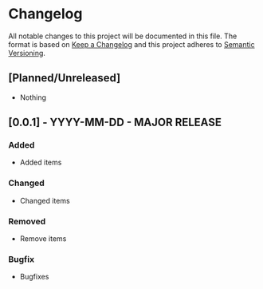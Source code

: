 # Changelog
All notable changes to this project will be documented in this file.
The format is based on [Keep a Changelog](http://keepachangelog.com/en/1.0.0/) and this project adheres to [Semantic Versioning](http://semver.org/spec/v2.0.0.html).

## [Planned/Unreleased]
- Nothing

## [0.0.1] - YYYY-MM-DD - MAJOR RELEASE
### Added
- Added items
### Changed
- Changed items
### Removed
- Remove items
### Bugfix
- Bugfixes
